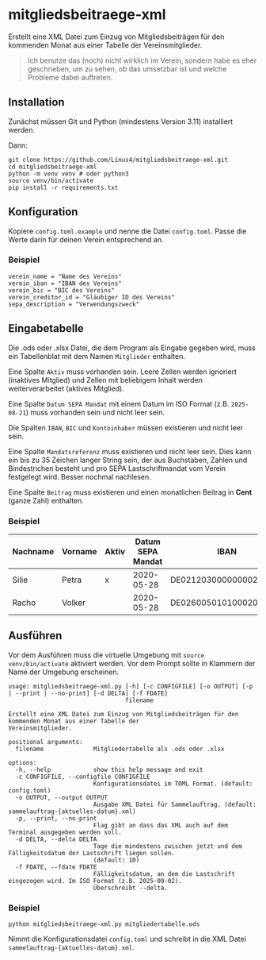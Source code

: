 # mitgliedsbeitraege-xml

Erstellt eine XML Datei zum Einzug von Mitgliedsbeiträgen für den kommenden 
Monat aus einer Tabelle der Vereinsmitglieder.

> Ich benutze das (noch) nicht wirklich im Verein, sondern habe es eher
> geschrieben, um zu sehen, ob das umsetzbar ist und welche Probleme dabei
> auftreten.

## Installation

Zunächst müssen Git und Python (mindestens Version 3.11) installiert werden. 

Dann:

```
git clone https://github.com/Linus4/mitgliedsbeitraege-xml.git
cd mitgliedsbeitraege-xml
python -m venv venv # oder python3
source venv/bin/activate
pip install -r requirements.txt
```

## Konfiguration

Kopiere `config.toml.example` und nenne die Datei `config.toml`. Passe die Werte 
darin für deinen Verein entsprechend an.

### Beispiel

```
verein_name = "Name des Vereins"
verein_iban = "IBAN des Vereins"
verein_bic = "BIC des Vereins"
verein_creditor_id = "Gläubiger ID des Vereins"
sepa_description = "Verwendungszweck"
```

## Eingabetabelle

Die .ods oder .xlsx Datei, die dem Program als Eingabe gegeben wird, muss ein
Tabellenblat mit dem Namen `Mitglieder` enthalten.

Eine Spalte `Aktiv` muss vorhanden sein. Leere Zellen werden ignoriert (inaktives
Mitglied) und Zellen mit beliebigem Inhalt werden weiterverarbeitet (aktives Mitglied).

Eine Spalte `Datum SEPA Mandat` mit einem Datum im ISO Format (z.B. `2025-08-21`) 
muss vorhanden sein und nicht leer sein.

Die Spalten `IBAN`, `BIC` und `Kontoinhaber` müssen existieren und nicht leer sein.

Eine Spalte `Mandatsreferenz` muss existieren und nicht leer sein. Dies kann ein
bis zu 35 Zeichen langer String sein, der aus Buchstaben, Zahlen und Bindestrichen
besteht und pro SEPA Lastschriftmandat vom Verein festgelegt wird. Besser nochmal 
nachlesen.

Eine Spalte `Beitrag` muss existieren und einen monatlichen Beitrag in **Cent** 
(ganze Zahl) enthalten.

### Beispiel

| Nachname | Vorname | Aktiv | Datum SEPA Mandat | IBAN | BIC | Kontoinhaber | Beitrag | Mandatsreferenz | [weitere Spalten] |
| --- | --- | --- | --- | --- | --- | --- | --- | --- | --- |
| Silie | Petra | x | 2020-05-28 | DE02120300000000202051 | BYLADEM1001 | Petra Silie | 500 | MX00001-00001 | ... |
| Racho | Volker |  | 2020-05-28 | DE02600501010002034304 | SOLADEST600 | Volker Racho | 1000 | MX00002-00001 | ... |

## Ausführen

Vor dem Ausführen muss die virtuelle Umgebung mit `source venv/bin/activate` 
aktiviert werden. Vor dem Prompt sollte in Klammern der Name der Umgebung 
erscheinen.

```
usage: mitgliedsbeitraege-xml.py [-h] [-c CONFIGFILE] [-o OUTPUT] [-p | --print | --no-print] [-d DELTA] [-f FDATE]
                                 filename

Erstellt eine XML Datei zum Einzug von Mitgliedsbeiträgen für den kommenden Monat aus einer Tabelle der
Vereinsmitglieder.

positional arguments:
  filename              Mitgliedertabelle als .ods oder .xlsx

options:
  -h, --help            show this help message and exit
  -c CONFIGFILE, --configfile CONFIGFILE
                        Konfigurationsdatei im TOML Format. (default: config.toml)
  -o OUTPUT, --output OUTPUT
                        Ausgabe XML Datei für Sammelauftrag. (default: sammelauftrag-{aktuelles-datum}.xml)
  -p, --print, --no-print
                        Flag gibt an dass das XML auch auf dem Terminal ausgegeben werden soll.
  -d DELTA, --delta DELTA
                        Tage die mindestens zwischen jetzt und dem Fälligkeitsdatum der Lastschrift liegen sollen.
                        (default: 10)
  -f FDATE, --fdate FDATE
                        Fälligkeitsdatum, an dem die Lastschrift eingezogen wird. Im ISO Format (z.B. 2025-09-02).
                        Überschreibt --delta.
```

### Beispiel

```
python mitgliedsbeitraege-xml.py mitgliedertabelle.ods
```

Nimmt die Konfigurationsdatei `config.toml` und schreibt in die XML Datei
`sammelauftrag-{aktuelles-datum}.xml`.
